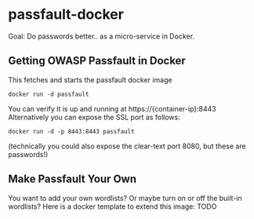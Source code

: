 # passfault-docker
Goal: Do passwords better.. as a micro-service in Docker.

## Getting OWASP Passfault in Docker
This fetches and starts the passfault docker image

`docker run -d passfault`

You can verify it is up and running at https://{container-ip}:8443
Alternatively you can expose the SSL port as follows:

`docker run -d -p 8443:8443 passfault`

(technically you could also expose the clear-text port 8080, but these are passwords!)

## Make Passfault Your Own

You want to add your own wordlists? Or maybe turn on or off the built-in wordlists?  Here is a docker template to extend this image: TODO